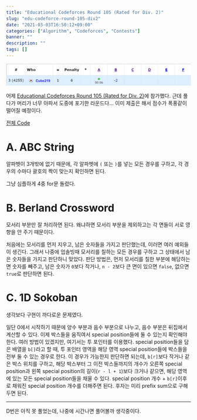 ```yaml
---
title: "Educational Codeforces Round 105 (Rated for Div. 2)"
slug: "edu-codeforce-round-105-div2"
date: "2021-03-03T16:50:12+09:00"
categories: ["Algorithm", "Codeforces", "Contests"]
banner: ""
description: ""
tags: []
---
```


![결과](images/result.png)

어제 [Educational Codeforces Round 105 (Rated for Div. 2)](https://codeforces.com/contest/1494)에 참가했다. 근데 풀다가 머리가 너무 아파서 도중에 포기한 라운드다... 이미 제출은 해서 점수가 폭풍같이 떨어질 예정이다.

[전체 Code](https://github.com/Cube219/PS/tree/main/CodeForces/1494%20-%20Educational%20Codeforces%20Round%20105%20(Rated%20for%20Div.%202))

# A. ABC String

알파벳이 3개밖에 없기 때문에, 각 알파벳에 `(` 또는 `)`를 넣는 모든 경우를 구하고, 각 경우의 수마다 괄호의 짝이 맞는지 확인하면 된다.

그냥 심플하게 4중 for문 돌렸다.

# B. Berland Crossword

모서리 부분만 잘 처리하면 된다. 왜냐하면 모서리 부분을 제외하고는 각 면들이 서로 영향을 안 주기 때문이다.

처음에는 모서리를 먼저 지우고, 남은 숫자들을 가지고 판단했는데, 이러면 여러 예외들이 생긴다. 그래서 나중에 업솔빙때 모서리를 칠하는 모든 경우를 구하고 그 상태에서 남은 숫자들을 가지고 판단하니 맞았다. 판단 방법은, 먼저 모서리를 칠한 부분에 해당하는 면 숫자를 빼주고, 남은 숫자가 `0`보다 작거나, `n - 2`보다 큰 면이 있으면 `false`, 없으면 `true`로 판단하면 된다.

# C. 1D Sokoban

생각보다 구현이 까다로운 문제였다.

일단 0에서 시작하기 때문에 양수 부분과 음수 부분으로 나누고, 음수 부분은 뒤집에서 계산할 수 있다. 이제 박스들을 움직여서 special position들에 둘 수 있는지 확인해야 한다. 여러 방법이 있겠지만, 여기서는 투 포인터를 이용했다. special position들을 담은 배열을 `b[]`라고 할 때, 투 포인터 영역을 해당 영역 special position들에 박스들을 전부 둘 수 있는 경우로 한다. 이 경우가 가능한지 판단하면 되는데, `b[r]`보다 작거나 같은 박스 위치를 구하고, 해당 박스부터 그 이전 박스들까지의 개수가 오른쪽 special position과 왼쪽 special position의 길이(`r - l + 1`)보다 크거나 같으면, 해당 영역에 있는 모든 special position들을 채울 수 있다. special position 개수 + `b[r]`이후로 채워진 special position 개수를 더해주면 된다. 후자는 미리 prefix sum으로 구해두면 된다.

-----

D번은 아직 못 풀었는데, 나중에 시간나면 풀어볼까 생각중이다.

